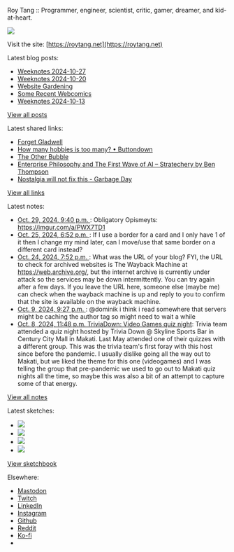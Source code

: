 Roy Tang :: Programmer, engineer, scientist, critic, gamer, dreamer, and kid-at-heart.

![](https://roytang.net/static/img/profile.jpg)

Visit the site: [https://roytang.net](https://roytang.net)

Latest blog posts:

- [Weeknotes 2024-10-27](https://roytang.net/2024/10/weeknotes-10-27/)
- [Weeknotes 2024-10-20](https://roytang.net/2024/10/weeknotes-10-20/)
- [Website Gardening](https://roytang.net/2024/10/website-gardening/)
- [Some Recent Webcomics](https://roytang.net/2024/10/recent-webcomics/)
- [Weeknotes 2024-10-13](https://roytang.net/2024/10/weeknotes-10-13/)

[View all posts](https://roytang.net/blog)

Latest shared links:

- [Forget Gladwell](https://roytang.net/2024/10/37a83bd01d117f66151ceea45192fea0/)
- [How many hobbies is too many? • Buttondown](https://roytang.net/2024/10/ec9533df7f3956a6222d9e30b0170cb5/)
- [The Other Bubble](https://roytang.net/2024/10/8592ffe09de84db101e8df8be4da90ff/)
- [Enterprise Philosophy and The First Wave of AI – Stratechery by Ben Thompson](https://roytang.net/2024/10/3e282495317ccb53ae5a691e857c35bc/)
- [Nostalgia will not fix this - Garbage Day](https://roytang.net/2024/10/c1f5339dc47c236bc3bf57c2c36c8239/)

[View all links](https://roytang.net/links)

Latest notes:

- [Oct. 29, 2024, 9:40 p.m. ](https://roytang.net/2024/10/lucibf0/): Obligatory Opismeyts: https://imgur.com/a/PWX7TD1
- [Oct. 25, 2024, 6:52 p.m. ](https://roytang.net/2024/10/ltnw9os/): If I use a border for a card and I only have 1 of it then I change my mind later, can I move/use that same border on a different card instead?
- [Oct. 24, 2024, 7:52 p.m. ](https://roytang.net/2024/10/lthxptw/): What was the URL of your blog? FYI, the URL to check for archived websites is The Wayback Machine at https://web.archive.org/, but the internet archive is currently under attack so the services may be down intermittently. You can try again after a few days. If you leave the URL here, someone else (maybe me) can check when the wayback machine is up and reply to you to confirm that the site is available on the wayback machine.
- [Oct. 9, 2024, 9:27 p.m. ](https://roytang.net/2024/10/113277693126706061/): @dominik i think i read somewhere that servers might be caching the author tag so might need to wait a while
- [Oct. 8, 2024, 11:48 p.m. TriviaDown: Video Games quiz night](https://roytang.net/2024/10/triviadown-videogames/): Trivia team attended a quiz night hosted by Trivia Down @ Skyline Sports Bar in Century City Mall in Makati. Last May attended one of their quizzes with a different group. This was the trivia team&#x27;s first foray with this host since before the pandemic. I usually dislike going all the way out to Makati, but we liked the theme for this one (videogames) and I was telling the group that pre-pandemic we used to go out to Makati quiz nights all the time, so maybe this was also a bit of an attempt to capture some of that energy.

[View all notes](https://roytang.net/notes)

Latest sketches:


- ![](https://roytang.net/media/cache/c3/52/c3524701d7d18fa2b6b280d4437c7ba1.jpg)
- ![](https://roytang.net/media/cache/b8/6e/b86e3f7c5db451a5bf40260cdf52e2c0.jpg)
- ![](https://roytang.net/media/cache/09/11/09119bc377da2a1bf7e9d18251a6b7a6.jpg)
- ![](https://roytang.net/media/cache/3c/7d/3c7d410c1cd355b7897272dd51e3b61a.jpg)

[View sketchbook](https://roytang.net/albums/sketchbook)


Elsewhere:

- [Mastodon](https://indieweb.social/@roytang)
- [Twitch](https://twitch.tv/twitchyroy)
- [LinkedIn](https://www.linkedin.com/in/roytang)
- [Instagram](https://instagram.com/roytang0400)
- [Github](https://github.com/roytang)
- [Reddit](https://reddit.com/u/hungryroy)
- [Ko-fi](https://ko-fi.com/roytang)
- [](mailto:hello@roytang.net)